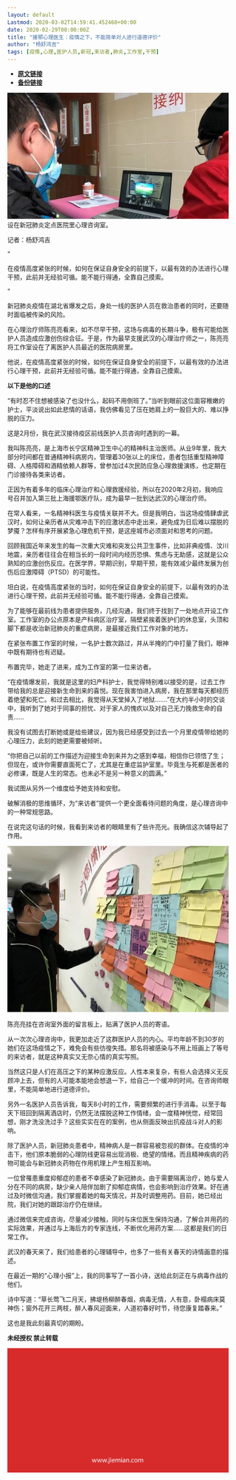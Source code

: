 ```yaml
---
layout: default
Lastmod: 2020-03-02T14:59:41.452468+00:00
date: 2020-02-29T00:00:00Z
title: "援鄂心理医生：疫情之下，不能简单对人进行道德评价"
author: "杨舒鸿吉"
tags: [疫情,心理,医护人员,新冠,来访者,肺炎,工作室,干预]
---
```


* [**原文链接**](https://mp.weixin.qq.com/s/vCAQ6nJ4SCxGdmxf6yF2qg)
* [**备份链接**](http://archive.today/uCjB3)


![](/images/post/c40b978a4f7e75c7c9f91a0a5176f31a.jpg)设在新冠肺炎定点医院里心理咨询室。

记者：杨舒鸿吉

“

  

在疫情高度紧张的时候，如何在保证自身安全的前提下，以最有效的办法进行心理干预，此前并无经验可循。能不能行得通，全靠自己摸索。

  

”

新冠肺炎疫情在湖北省爆发之后，身处一线的医护人员在救治患者的同时，还要随时面临被传染的风险。  

在心理治疗师陈亮亮看来，如不尽早干预，这场与病毒的长期斗争，极有可能给医护人员造成应激创伤综合征。于是，作为最早支援武汉的心理治疗师之一，陈亮亮将工作室设在了离医护人员最近的医院病房里。

他说，在疫情高度紧张的时候，如何在保证自身安全的前提下，以最有效的办法进行心理干预，此前并无经验可循。能不能行得通，全靠自己摸索。

  

  

**以下是他的口述**  

“有时忍不住想被感染了也没什么，起码不用倒班了。”当听到眼前这位面容稚嫩的护士，平淡说出如此悲情的话语，我仿佛看见了压在她肩上的一股巨大的、难以挣脱的压力。

这是2月份，我在武汉接待疫区前线医护人员咨询时遇到的一幕。

我叫陈亮亮，是上海市长宁区精神卫生中心的精神科主治医师。从业9年里，我大部分时间都在普通精神科病房内，管理着30张以上的床位，患者包括重型精神障碍、人格障碍和酒精依赖人群等，曾参加过4次民防应急心理救援演练，也定期在门诊接待各类来访者。

正因为有着多年的临床心理治疗和心理救援经验，所以在2020年2月初，我响应号召并加入第三批上海援鄂医疗队，成为最早一批到达武汉的心理治疗师。

在常人看来，一名精神科医生与疫情关联并不大。但是我明白，当这场疫情肆虐武汉时，如何让亲历者从灾难冲击下的应激状态中走出来，避免成为日后难以摆脱的梦魇？怎样有序开展紧急心理危机干预，是这座城市必须面对和思考的问题。

回顾我国近年来发生的每一次重大灾难和突发公共卫生事件，比如非典疫情、汶川地震，亲历者往往会在相当长的一段时间内经历恐惧、焦虑与无助感，这就是公众熟知的应激创伤反应。在医学界，早期识别，早期干预，能有效减少最终发展为创伤后应激障碍（PTSD）的可能性。

坦白说，在疫情高度紧张的当时，如何在保证自身安全的前提下，以最有效的办法进行心理干预，此前并无经验可循。能不能行得通，全靠自己摸索。

为了能够在最前线为患者提供服务，几经沟通，我们终于找到了一处地点开设工作室。工作室的办公点原本是产科病区治疗室，隔壁紧挨着医护们的休息室，头顶和脚下都是收治新冠肺炎的重症病房，是最接近我们工作对象的地方。

在紧张布置工作室的时候，一名护士数次路过，并从半掩的门中打量了我们，眼神中既有期待也有迟疑。

布置完毕，她走了进来，成为工作室的第一位来访者。

“在疫情爆发前，我就是这里的妇产科护士，我觉得特别难以接受的是，过去工作带给我的总是迎接新生命到来的喜悦。现在我害怕进入病房，我在那里每天都经历着绝望和死亡。和过去相比，我觉得从天堂掉入了地狱.......”在大约半小时的交谈中，我听到了她对于同事的担忧、对于家人的愧疚以及对自己无力挽救生命的自责……

我没有试图去打断她或是给些建议，因为我已经感受到过去一个月里疫情带给她的心理压力，此刻的她更需要被倾听。

“你把自己以前的工作描述为迎接生命到来并为之感到幸福，相信你已领悟了生；但现在，或许你需要直面死亡了，尤其是在重症监护室里。毕竟生与死都是医者的必修课，既是人生的常态。也未必不是另一种意义的圆满。”

我试图从另外一个维度给予她支持和安慰。

破解消极的思维循环，为“来访者”提供一个更全面看待问题的角度，是心理咨询中的一种常规思路。

在说完这句话的时候，我看到来访者的眼睛里有了些许亮光。我确信这次辅导起了作用。

![](/images/post/a75214cec8783d0ce61fd12568ee76f8.jpg)

陈亮亮挂在咨询室外面的留言板上，贴满了医护人员的寄语。

从一次次心理咨询中，我更加走近了这群医护人员的内心。平均年龄不到30岁的她们在这场疫情之下，难免会有些彷徨失措。那名将被感染与不用上班画上了等号的来访者，就是这种真实又无奈心情的真实写照。

当然这只是人们在高压之下的某种应激反应。人性本来复杂，有些人会选择义无反顾冲上去，但有的人可能本能地会想退一下，给自己一个缓冲的时间。在咨询师眼里，不能简单地进行道德评价。

另外一名医护人员告诉我，每天8小时的工作，需要频繁的进行手消毒。以至于每天下班回到隔离酒店时，仍然无法摆脱这种工作情绪，会一度精神恍惚，经常回想，刚才洗没洗过手？这些实实在在的案例，也从侧面反映出抗疫战斗对人的影响。

除了医护人员，新冠肺炎患者中，精神病人是一群容易被忽视的群体。在疫情的冲击下，他们原本脆弱的心理防线更容易出现消极、绝望的情绪。而且精神疾病的药物可能会与新冠肺炎药物在作用机理上产生相互影响。

一位曾罹患重度抑郁症的患者不幸感染了新冠肺炎。由于需要隔离治疗，她与爱人分在不同的病房，缺少亲人陪伴加剧了抑郁症病情，也会影响到治疗效果。好在通过及时微信沟通，我们掌握着她的每天情况，并及时调整用药。目前，她已经出院，我们对她的跟踪治疗仍在继续。

通过微信来完成咨询，尽量减少接触，同时与床位医生保持沟通，了解合并用药的实际效果，并通过与上海后方的专家连线，不断优化用药方案……这都是我们的日常工作。

武汉的春天来了，我们给患者的心理辅导中，也多了一些有关春天的诗情画意的描述。

在最近一期的“心理小报”上，我的同事写了一首小诗，送给此刻正在与病毒作战的他们。

诗中写道：“草长莺飞二月天，拂堤杨柳醉春烟，病毒无情，人有意，卧榻病床莫神伤；窗外花开三两枝，醉人春风迎面来，人道初春好时节，待您康复踏春来。”

这也是我此刻最真切的期盼。

  

**未经授权 禁止转载**

  

  

![](/images/post/3ef9527fd7edfb43b0c70486c7a956af.jpg)

